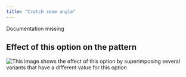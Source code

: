 ```yaml
---
title: "Crotch seam angle"
---
```


<Fixme>

Documentation missing

</Fixme>

## Effect of this option on the pattern

![This image shows the effect of this option by superimposing several variants that have a different value for this option](titan_crotchseamcurveangle_sample.svg "Effect of this option on the pattern")
